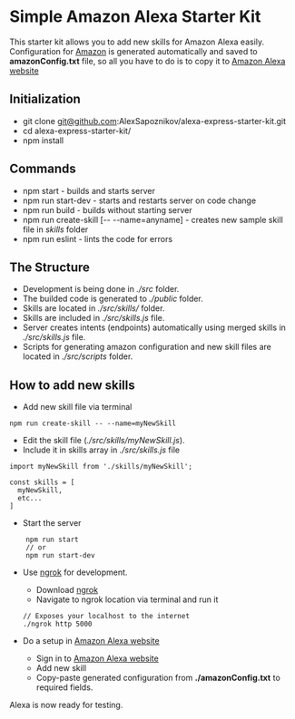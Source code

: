 # Simple Amazon Alexa Starter Kit

This starter kit allows you to add new skills for Amazon Alexa easily. <br>
Configuration for <a href="https://developer.amazon.com/alexa">Amazon</a>
is generated automatically and saved to **amazonConfig.txt** file,
so all you have to do is to copy it to <a href="https://developer.amazon.com/alexa">Amazon Alexa website</a>

## Initialization
- git clone git@github.com:AlexSapoznikov/alexa-express-starter-kit.git
- cd alexa-express-starter-kit/
- npm install

## Commands
- npm start - builds and starts server
- npm run start-dev - starts and restarts server on code change
- npm run build - builds without starting server
- npm run create-skill [-- --name=anyname] - creates new sample skill file in *skills* folder
- npm run eslint - lints the code for errors

## The Structure

- Development is being done in *./src* folder.
- The builded code is generated to *./public* folder.
- Skills are located in *./src/skills/* folder.
- Skills are included in *./src/skills.js* file.
- Server creates intents (endpoints) automatically using merged skills in *./src/skills.js* file.
- Scripts for generating amazon configuration and new skill files are located in *./src/scripts* folder.

## How to add new skills

- Add new skill file via terminal
```
npm run create-skill -- --name=myNewSkill
```
- Edit the skill file (*./src/skills/myNewSkill.js*).
- Include it in skills array in *./src/skills.js* file

```
import myNewSkill from './skills/myNewSkill';

const skills = [
  myNewSkill,
  etc...
]
```
- Start the server
```
    npm run start
    // or
    npm run start-dev
```

- Use <a href="https://ngrok.com/">ngrok</a> for development.
    - Download <a href="https://ngrok.com/">ngrok</a>
    - Navigate to ngrok location via terminal and run it
    ```
    // Exposes your localhost to the internet
    ./ngrok http 5000
    ```

- Do a setup in <a href="https://developer.amazon.com/alexa">Amazon Alexa website</a>
    - Sign in to <a href="https://developer.amazon.com/alexa">Amazon Alexa website</a>
    - Add new skill
    - Copy-paste generated configuration from **./amazonConfig.txt** to required fields.
    
Alexa is now ready for testing.
